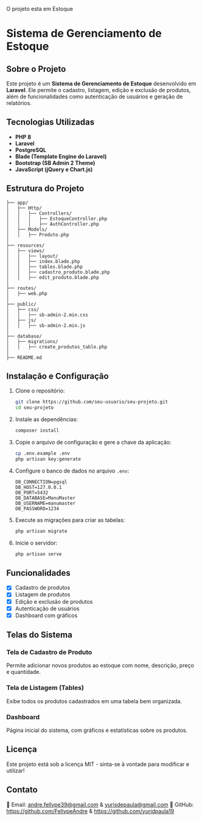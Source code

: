 O projeto esta em Estoque

# Sistema de Gerenciamento de Estoque

## Sobre o Projeto
Este projeto é um **Sistema de Gerenciamento de Estoque** desenvolvido em **Laravel**. Ele permite o cadastro, listagem, edição e exclusão de produtos, além de funcionalidades como autenticação de usuários e geração de relatórios.

## Tecnologias Utilizadas
- **PHP 8**
- **Laravel**
- **PostgreSQL**
- **Blade (Template Engine do Laravel)**
- **Bootstrap (SB Admin 2 Theme)**
- **JavaScript (jQuery e Chart.js)**

## Estrutura do Projeto
```
├── app/
│   ├── Http/
│   │   ├── Controllers/
│   │   │   ├── EstoqueController.php
│   │   │   ├── AuthController.php
│   ├── Models/
│   │   ├── Produto.php
│
├── resources/
│   ├── views/
│   │   ├── layout/
│   │   ├── index.blade.php
│   │   ├── tables.blade.php
│   │   ├── cadastro_produto.blade.php
│   │   ├── edit_produto.blade.php
│
├── routes/
│   ├── web.php
│
├── public/
│   ├── css/
│   │   ├── sb-admin-2.min.css
│   ├── js/
│   │   ├── sb-admin-2.min.js
│
├── database/
│   ├── migrations/
│   │   ├── create_produtos_table.php
│
├── README.md
```

## Instalação e Configuração
1. Clone o repositório:
   ```bash
   git clone https://github.com/seu-usuario/seu-projeto.git
   cd seu-projeto
   ```
2. Instale as dependências:
   ```bash
   composer install
   ```
3. Copie o arquivo de configuração e gere a chave da aplicação:
   ```bash
   cp .env.example .env
   php artisan key:generate
   ```
4. Configure o banco de dados no arquivo `.env`:
   ```
   DB_CONNECTION=pgsql
   DB_HOST=127.0.0.1
   DB_PORT=5432
   DB_DATABASE=ManuMaster
   DB_USERNAME=manumaster
   DB_PASSWORD=1234
   ```
5. Execute as migrações para criar as tabelas:
   ```bash
   php artisan migrate
   ```
6. Inicie o servidor:
   ```bash
   php artisan serve
   ```

## Funcionalidades
- [x] Cadastro de produtos
- [x] Listagem de produtos
- [x] Edição e exclusão de produtos
- [x] Autenticação de usuários
- [x] Dashboard com gráficos

## Telas do Sistema
### Tela de Cadastro de Produto
Permite adicionar novos produtos ao estoque com nome, descrição, preço e quantidade.

### Tela de Listagem (Tables)
Exibe todos os produtos cadastrados em uma tabela bem organizada.

### Dashboard
Página inicial do sistema, com gráficos e estatísticas sobre os produtos.

## Licença
Este projeto está sob a licença MIT - sinta-se à vontade para modificar e utilizar!

## Contato
📧 Email: andre.fellype39@gmail.com & yurisdepaula@gmail.com
🐙 GitHub: https://github.com/FellypeAndre & https://github.com/yuridpaula19

